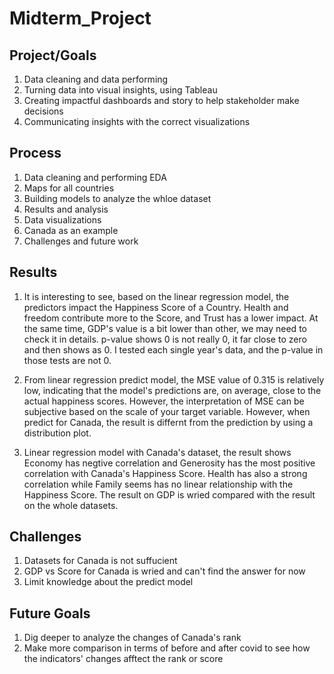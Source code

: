 # Midterm_Project

## Project/Goals
1. Data cleaning and data performing
2. Turning data into visual insights, using Tableau
3. Creating impactful dashboards and story to help stakeholder make decisions
4. Communicating insights with the correct visualizations

## Process
1. Data cleaning and performing EDA
2. Maps for all countries
3. Building models to analyze the whloe dataset
4. Results and analysis
5. Data visualizations
6. Canada as an example
7. Challenges and future work

## Results
1. It is interesting to see, based on the linear regression model, the predictors impact the Happiness Score of a Country. Health and freedom contribute more to the Score, and Trust has a lower impact. At the same time, GDP's value is a bit lower than other, we may need to check it in details. p-value shows 0 is not really 0, it far close to zero and then shows as 0. I tested each single year's data, and the p-value in those tests are not 0. 

2. From linear regression predict model, the MSE value of 0.315 is relatively low, indicating that the model's predictions are, on average, close to the actual happiness scores. However, the interpretation of MSE can be subjective based on the scale of your target variable. However, when predict for Canada, the result is differnt from the prediction by using a distribution plot.

3. Linear regression model with Canada's dataset, the result  shows Economy has negtive correlation and Generosity has the most positive correlation with Canada's Happiness Score. Health has also a strong correlation while Family seems has no linear relationship with the Happiness Score. The result on GDP is wried compared with the result on the whole datasets.

## Challenges 
1. Datasets for Canada is not suffucient
2. GDP vs Score for Canada is wried and can't find the answer for now
3. Limit knowledge about the predict model


## Future Goals
1. Dig deeper to analyze the changes of Canada's rank
2. Make more comparison in terms of before and after covid to see how the indicators' changes afftect the rank or score
